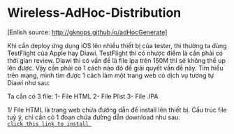 # Wireless-AdHoc-Distribution
[Enlish source: http://gknops.github.io/adHocGenerate]

Khi cần deploy ứng dụng iOS lên nhiều thiết bị của tester, thì thường ta dùng TestFlight của Apple hay Diawi.
TestFlight thì có nhược điểm là cần phải có thời gian review.
Diawi thì có vấn đề là file ipa trên 150M thì sẽ không thể up lên được.
Vậy cần phải có 1 cách nào đó để giải quyết vấn đề này.
Tìm hiểu trên mạng, mình tìm được 1 cách làm một trang web có dịch vụ tương tự Diawi như sau:

Ta cần có 3 file:
1- File HTML
2- File Plist
3- File .IPA

1/ File HTML là trang web chứa đường dẫn để install lên thiết bị.
Cấu trúc file tuỳ ý, chỉ cần có 1 đoạn chứa đường dẫn download như sau:
<code>
<a href="itms-services://?action=download-manifest&amp;
    url=http://www.bitart.com/WirelessAdHocDemo/WirelessAdHocDemo.plist">
    click this link to install
</a>
<code>

